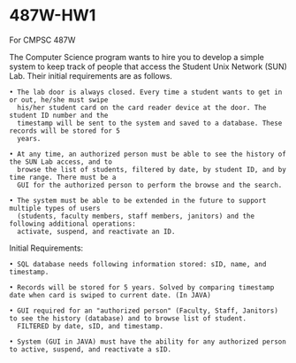 # 487W-HW1
For CMPSC 487W

The Computer Science program wants to hire you to develop a simple system to keep track of people 
that access the Student Unix Network (SUN) Lab. Their initial requirements are as follows. 

    • The lab door is always closed. Every time a student wants to get in or out, he/she must swipe 
      his/her student card on the card reader device at the door. The student ID number and the 
      timestamp will be sent to the system and saved to a database. These records will be stored for 5 
      years.

    • At any time, an authorized person must be able to see the history of the SUN Lab access, and to 
      browse the list of students, filtered by date, by student ID, and by time range. There must be a 
      GUI for the authorized person to perform the browse and the search.

    • The system must be able to be extended in the future to support multiple types of users 
      (students, faculty members, staff members, janitors) and the following additional operations: 
      activate, suspend, and reactivate an ID.  


Initial Requirements:
    
    • SQL database needs following information stored: sID, name, and timestamp.
    
    • Records will be stored for 5 years. Solved by comparing timestamp date when card is swiped to current date. (In JAVA)
    
    • GUI required for an "authorized person" (Faculty, Staff, Janitors) to see the history (database) and to browse list of student.
      FILTERED by date, sID, and timestamp.
  
    • System (GUI in JAVA) must have the ability for any authorized person to active, suspend, and reactivate a sID.
